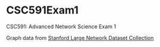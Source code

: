 # CSC591Exam1
CSC591: Advanced Network Science Exam 1

Graph data from [Stanford Large Network Dataset Collection](http://snap.stanford.edu/data/#socnets)
